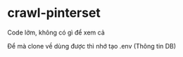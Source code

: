 # crawl-pinterset
Code lởm, không có gì để xem cả

Để mà clone về dùng được thì nhớ tạo .env (Thông tin DB)
